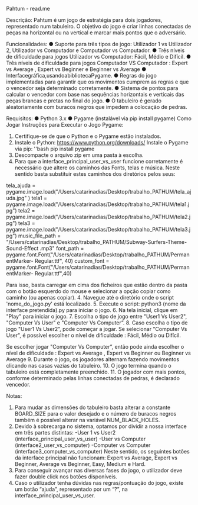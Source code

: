 Pahtum - read.me

Descrição: Pahtum é um jogo de estratégia para dois jogadores, representado num tabuleiro. O objetivo do jogo é criar linhas conectadas de peças na horizontal ou na vertical e marcar mais pontos que o adversário.

Funcionalidades:
● Suporte para três tipos de jogo: Utilizador 1 vs Utilizador 2, Utilizador vs Computador e Computador vs Computador.
● Três níveis de dificuldade para jogos Utilizador vs Computador: Fácil, Médio e Difícil.
● Três níveis de dificuldade para jogos Computador VS Computador : Expert vs Average , Expert vs Beginner e Beginner vs Average
● Interfacegráfica,usandoabibliotecaPygame.
● Regras do jogo implementadas para garantir que os movimentos cumprem as regras e que o vencedor seja determinado corretamente.
● Sistema de pontos para calcular o vencedor com base nas sequências horizontais e verticais das peças brancas e pretas no final do jogo.
● O tabuleiro é gerado aleatoriamente com buracos negros que impedem a colocação de pedras.

Requisitos:
● Python 3.x
● Pygame (instalável via pip install pygame)
Como Jogar
Instruções para Executar o Jogo Pygame:
    
1. Certifique-se de que o Python e o Pygame estão instalados.
2. Instale o Python: https://www.python.org/downloads/ Instale o Pygame via pip:
''bash
pip install pygame
3. Descompacte o arquivo zip em uma pasta à escolha.
4. Para que a interface_principal_user_vs_user funcione corretamente é necessário que altere os caminhos das Fonts, telas e música. Neste sentido basta substituir estes caminhos dos diretórios pelos seus:
   
tela_ajuda =
pygame.image.load("/Users/catarinadias/Desktop/trabalho_PATHUM/tela_ajuda.jpg"
)
tela1 =
pygame.image.load("/Users/catarinadias/Desktop/trabalho_PATHUM/tela1.jpg")
tela2 =
pygame.image.load("/Users/catarinadias/Desktop/trabalho_PATHUM/tela2.jpg")
tela3 =
pygame.image.load("/Users/catarinadias/Desktop/trabalho_PATHUM/tela3.jpg")
music_file_path =
"/Users/catarinadias/Desktop/trabalho_PATHUM/Subway-Surfers-Theme-Sound-Effect
.mp3"
font_path =
pygame.font.Font("/Users/catarinadias/Desktop/trabalho_PATHUM/PermanentMarker-
Regular.ttf", 40)
custom_font =
pygame.font.Font("/Users/catarinadias/Desktop/trabalho_PATHUM/PermanentMarker-
Regular.ttf",40)

 Para isso, basta carregar em cima dos ficheiros que estão dentro da pasta com o botão esquerdo do mouse e selecionar a opção copiar como caminho (ou apenas copiar).
4. Navegue até o diretório onde o script 'nome_do_jogo.py' está localizado.
5. Execute o script: python3 (nome da interface pretendida).py para iniciar o jogo. 6. Na tela inicial, clique em "Play" para iniciar o jogo.
7. Escolha o tipo de jogo entre "User1 Vs User2", "Computer Vs User" e "Computer Vs Computer”.
8. Caso escolha o tipo de jogo "User1 Vs User2”, pode começar a jogar. Se selecionar "Computer Vs User", é possível escolher o nível de dificuldade : Fácil, Médio ou Difícil.

Se escolher jogar "Computer Vs Computer”, então pode ainda escolher o nível de dificuldade : Expert vs Average , Expert vs Beginner ou Beginner vs Average
9. Durante o jogo, os jogadores alternam fazendo movimentos clicando nas casas vazias do tabuleiro.
10. O jogo termina quando o tabuleiro está completamente preenchido.
11. O jogador com mais pontos, conforme determinado pelas linhas conectadas de pedras, é declarado vencedor.

Notas:
1. Para mudar as dimensões do tabuleiro basta alterar a constante BOARD_SIZE para o valor desejado e o número de buracos negros também é possível alterar na variável NUM_BLACK_HOLES.
2. Devido à sobrecarga no sistema, optamos por dividir a nossa interface em três partes distintas:
-User 1 vs User2 (interface_principal_user_vs_user)
-User vs Computer (interface2_user_vs_computer)
-Computer vs Computer (interface3_computer_vs_computer)
Neste sentido, os seguintes botões da interface principal não funcionam: Expert vs Average, Expert vs Beginner, Average vs Beginner, Easy, Medium e Hard.
3. Para conseguir avançar nas diversas fases do jogo, o utilizador deve fazer double click nos botões disponíveis.
4. Caso o utilizador tenha dúvidas nas regras/pontuação do jogo, existe um botão “ajuda”, representado por um “?”, na interface_principal_user_vs_user.
